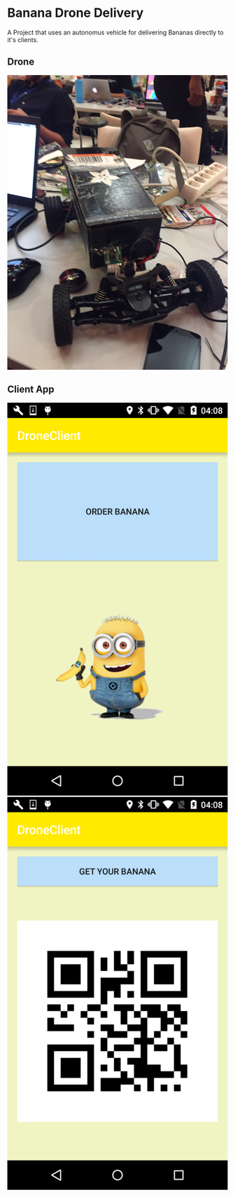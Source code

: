 # Banana Drone Delivery
A Project that uses an autonomus vehicle for delivering Bananas directly to it's clients.

## Drone

![Drone](/drone.jpg)

## Client App
![Drone](/main.png)
![Drone](/qrcodespng.png)